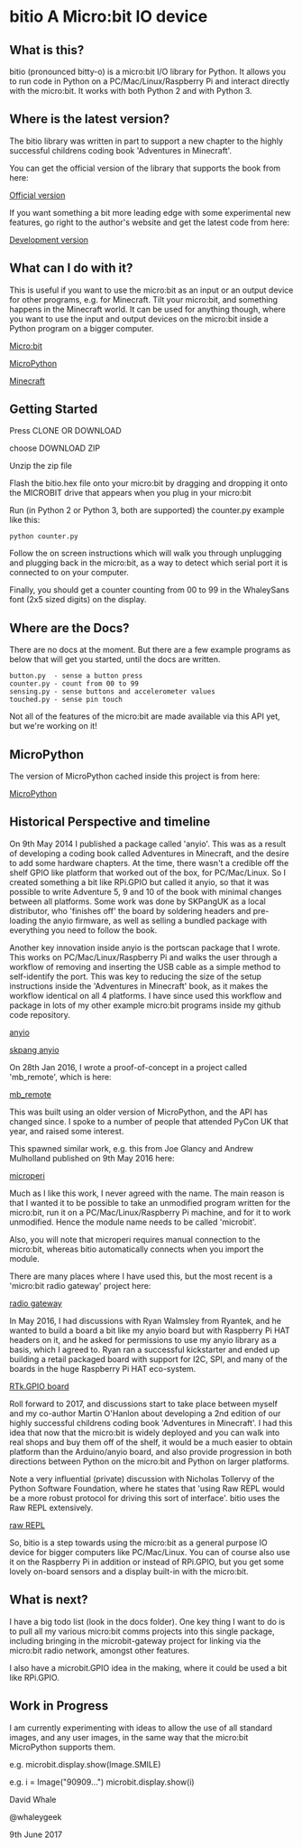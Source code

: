 # bitio A Micro:bit IO device

## What is this?

bitio (pronounced bitty-o) is a micro:bit I/O library for Python.
It allows you to run code in Python on a PC/Mac/Linux/Raspberry Pi
and interact directly with the micro:bit. It works with both Python 2 and
with Python 3.

## Where is the latest version?

The bitio library was written in part to support a new chapter to the highly successful
childrens coding book 'Adventures in Minecraft'.

You can get the official version of the library that supports the book from here:

[Official version](https://github.com/AdventuresInMinecraft/bitio)

If you want something a bit more leading edge with some experimental new features,
go right to the author's website and get the latest code from here:

[Development version](https://github.com/whaleygeek/bitio)

## What can I do with it?

This is useful if you want to use the micro:bit as an input or an output
device for other programs, e.g. for Minecraft. Tilt your micro:bit, and
something happens in the Minecraft world. It can be used for anything
though, where you want to use the input and output devices on the micro:bit
inside a Python program on a bigger computer.

[Micro:bit](https://microbit.org)

[MicroPython](https://python.microbit.org)

[Minecraft](https://minecraft.net)


## Getting Started

Press CLONE OR DOWNLOAD

choose DOWNLOAD ZIP

Unzip the zip file

Flash the bitio.hex file onto your micro:bit by dragging and dropping
it onto the MICROBIT drive that appears when you plug in your micro:bit

Run (in Python 2 or Python 3, both are supported) the counter.py example 
like this:

```
python counter.py
```

Follow the on screen instructions which will walk you through unplugging and
plugging back in the micro:bit, as a way to detect which serial port it is
connected to on your computer.

Finally, you should get a counter counting from 00 to 99 in the WhaleySans font
(2x5 sized digits) on the display.

## Where are the Docs?

There are no docs at the moment. But there are a few example programs as below
that will get you started, until the docs are written.

```
button.py  - sense a button press
counter.py - count from 00 to 99
sensing.py - sense buttons and accelerometer values
touched.py - sense pin touch
```

Not all of the features of the micro:bit are made available via this
API yet, but we're working on it!

## MicroPython

The version of MicroPython cached inside this project is from here:

[MicroPython](https://codewith.mu/help/0.9.13/)


## Historical Perspective and timeline

On 9th May 2014 I published a package called 'anyio'. This was as a result of developing
a coding book called Adventures in Minecraft, and the desire to add some hardware chapters.
At the time, there wasn't a credible off the shelf GPIO like platform that worked out of the
box, for PC/Mac/Linux. So I created something a bit like RPi.GPIO but called it anyio,
so that it was possible to write Adventure 5, 9 and 10 of the book with minimal changes
between all platforms. Some work was done by SKPangUK as a local distributor, who
'finishes off' the board by soldering headers and pre-loading the anyio firmware, as well
as selling a bundled package with everything you need to follow the book.

Another key innovation inside anyio is the portscan package that I wrote. This works
on PC/Mac/Linux/Raspberry Pi and walks the user through a workflow of removing and inserting
the USB cable as a simple method to self-identify the port. This was key to reducing the size
of the setup instructions inside the 'Adventures in Minecraft' book, as it makes the workflow
identical on all 4 platforms. I have since used this workflow and package in lots of my
other example micro:bit programs inside my github code repository.

[anyio](https://github.com/whaleygeek/anyio)

[skpang anyio](http://skpang.co.uk/catalog/pro-micro-33v8mhz-with-headers-and-anyio-firmware-p-1327.html)


On 28th Jan 2016, I wrote a proof-of-concept in a project called 'mb_remote', which is here:

[mb_remote](https://github.com/whaleygeek/mb_remote)

This was built using an older version of MicroPython, and the API has changed since.
I spoke to a number of people that attended PyCon UK that year, and raised some interest.

This spawned similar work, e.g. this from Joe Glancy and Andrew Mulholland published on
9th May 2016 here:

[microperi](https://github.com/c0d3st0rm/microperi)

Much as I like this work, I never agreed with the name. The main reason is that I wanted
it to be possible to take an unmodified program written for the micro:bit, run it
on a PC/Mac/Linux/Raspberry Pi machine, and for it to work unmodified. Hence the module
name needs to be called 'microbit'.

Also, you will note that microperi requires manual connection to the micro:bit, whereas
bitio automatically connects when you import the module.

There are many places where I have used this, but the most recent is a 'micro:bit
radio gateway' project here:

[radio gateway](https://github.com/whaleygeek/microbit-gateway)


In May 2016, I had discussions with Ryan Walmsley from Ryantek, and he wanted to
build a board a bit like my anyio board but with Raspberry Pi HAT headers on it, and 
he asked for permissions to use my anyio library as a basis, which I agreed to. Ryan
ran a successful kickstarter and ended up building a retail packaged board with support
for I2C, SPI, and many of the boards in the huge Raspberry Pi HAT eco-system.

[RTk.GPIO board](https://ryanteck.uk/electronics/166-rtkgpio.html)


Roll forward to 2017, and discussions start to take place between myself and my co-author
Martin O'Hanlon about developing a 2nd edition of our highly successful childrens coding
book 'Adventures in Minecraft'. I had this idea that now that the micro:bit is widely
deployed and you can walk into real shops and buy them off of the shelf, it would be a much
easier to obtain platform than the Arduino/anyio board, and also provide progression
in both directions between Python on the micro:bit and Python on larger platforms.

Note a very influential (private) discussion with Nicholas Tollervy of the Python Software Foundation,
where he states that 'using Raw REPL would be a more robust protocol for driving this
sort of interface'. bitio uses the Raw REPL extensively.

[raw REPL](http://docs.micropython.org/en/v1.8.6/pyboard/reference/repl.html)

So, bitio is a step towards using the micro:bit as a general purpose IO device for bigger
computers like PC/Mac/Linux. You can of course also use it on the Raspberry Pi in addition
or instead of RPi.GPIO, but you get some lovely on-board sensors and a display built-in with the
micro:bit.

## What is next?

I have a big todo list (look in the docs folder). One key thing I want to do is to pull all
my various micro:bit comms projects into this single package, including bringing in the
microbit-gateway project for linking via the micro:bit radio network, amongst other features.

I also have a microbit.GPIO idea in the making, where it could be used a bit like RPi.GPIO.

## Work in Progress

I am currently experimenting with ideas to allow the use of all standard images,
and any user images, in the same way that the micro:bit MicroPython supports them.

e.g. microbit.display.show(Image.SMILE)

e.g. i = Image("90909...")
microbit.display.show(i)

David Whale

@whaleygeek

9th June 2017








